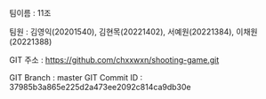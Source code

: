 팀이름 : 11조

팀원 : 김영익(20201540), 김현목(20221402), 서예원(20221384), 이채원(20221388)



GIT 주소 : https://github.com/chxxwxn/shooting-game.git

GIT Branch : master
GIT Commit ID : 37985b3a865e225d2a473ee2092c814ca9db30e
